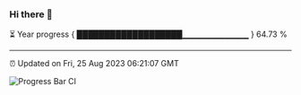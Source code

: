 ### Hi there 👋

⏳ Year progress { ███████████████████▁▁▁▁▁▁▁▁▁▁▁ } 64.73 %

---

⏰ Updated on Fri, 25 Aug 2023 06:21:07 GMT

![Progress Bar CI](https://github.com/ZhaoGui/ZhaoGui/workflows/Progress%20Bar%20CI/badge.svg)
